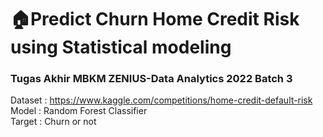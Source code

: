 # 🏠Predict Churn Home Credit Risk using Statistical modeling
### Tugas Akhir MBKM ZENIUS-Data Analytics 2022 Batch 3 
Dataset : https://www.kaggle.com/competitions/home-credit-default-risk<br>
Model   : Random Forest Classifier<br> 
Target  : Churn or not
